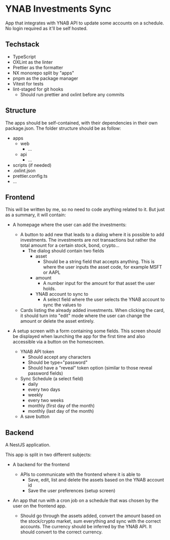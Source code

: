 # YNAB Investments Sync

App that integrates with YNAB API to update some accounts on a schedule. No login required as it'll be self hosted.

## Techstack

- TypeScript
- OXLint as the linter
- Prettier as the formatter
- NX monorepo split by "apps"
- pnpm as the package manager
- Vitest for tests
- lint-staged for git hooks
  - Should run prettier and oxlint before any commits

## Structure

The apps should be self-contained, with their dependencies in their own package.json. The folder structure should be as follow:

- apps
  - web
    - ...
  - api
    - ...
- scripts (if needed)
- .oxlint.json
- prettier.config.ts
- ...

## Frontend

This will be written by me, so no need to code anything related to it. But just as a summary, it will contain:

- A homepage where the user can add the investments:
  - A button to add new that leads to a dialog where it is possible to add investments. The investments are not transactions but rather the total amount for a certain stock, bond, crypto...
    - The dialog should contain two fields
      - asset
        - Should be a string field that accepts anything. This is where the user inputs the asset code, for example MSFT or AAPL
      - amount
        - A number input for the amount for that asset the user holds.
      - YNAB account to sync to
        - A select field where the user selects the YNAB account to sync the values to
  - Cards listing the already added investments. When clicking the card, it should turn into "edit" mode where the user can change the amount or delete the asset entirely.

- A setup screen with a form containing some fields. This screen should be displayed when launching the app for the first time and also accessible via a button on the homescreen.
  - YNAB API token
    - Should accept any characters
    - Should be type="password"
    - Should have a "reveal" token option (similar to those reveal password fields)
  - Sync Schedule (a select field)
    - daily
    - every two days
    - weekly
    - every two weeks
    - monthly (first day of the month)
    - monthly (last day of the month)
  - A save button

## Backend

A NestJS application.

This app is split in two different subjects:

- A backend for the frontend
  - APIs to communicate with the frontend where it is able to
    - Save, edit, list and delete the assets based on the YNAB account id
    - Save the user preferences (setup screen)

- An app that run with a cron job on a schedule that was chosen by the user on the frontend app.
  - Should go through the assets added, convert the amount based on the stock/crypto market, sum everything and sync with the correct accounts. The currency should be inferred by the YNAB API. It should convert to the correct currency.
